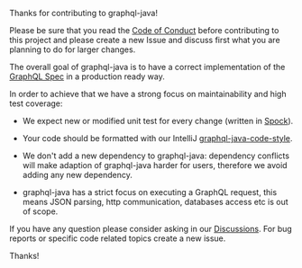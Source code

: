 Thanks for contributing to graphql-java!


Please be sure that you read the [Code of Conduct](CODE_OF_CONDUCT.md) before contributing to this project and please
create a new Issue and discuss first what you are planning to do for larger changes.


The overall goal of graphql-java is to have a correct implementation of the [GraphQL Spec](https://github.com/facebook/graphql/) in a production ready way.

In order to achieve that we have a strong focus on maintainability and high test coverage:

- We expect new or modified unit test for every change (written in [Spock](http://spockframework.org/)).

- Your code should be formatted with our IntelliJ [graphql-java-code-style](graphql-java-code-style.xml).

- We don't add a new dependency to graphql-java: dependency conflicts will make adaption of graphql-java harder for users,
therefore we avoid adding any new dependency.

- graphql-java has a strict focus on executing a GraphQL request, this means JSON parsing, http communication, databases
access etc is out of scope.


If you have any question please consider asking in our [Discussions](https://github.com/graphql-java/graphql-java/discussions). For bug reports or specific code related topics create a new issue.

Thanks!


